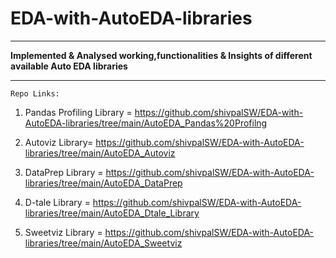 # EDA-with-AutoEDA-libraries
---------------------------------------------------------------------------------

<b> Implemented & Analysed working,functionalities & Insights of different available Auto EDA libraries </b>

---------------------------------------------------------------------------------

```
Repo Links:
```

1. Pandas Profiling Library = https://github.com/shivpalSW/EDA-with-AutoEDA-libraries/tree/main/AutoEDA_Pandas%20Profilng

2. Autoviz Library= https://github.com/shivpalSW/EDA-with-AutoEDA-libraries/tree/main/AutoEDA_Autoviz

3. DataPrep Library = https://github.com/shivpalSW/EDA-with-AutoEDA-libraries/tree/main/AutoEDA_DataPrep

4. D-tale Library = https://github.com/shivpalSW/EDA-with-AutoEDA-libraries/tree/main/AutoEDA_Dtale_Library

5. Sweetviz Library = https://github.com/shivpalSW/EDA-with-AutoEDA-libraries/tree/main/AutoEDA_Sweetviz
